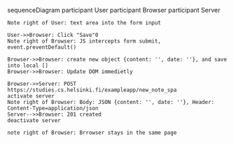sequenceDiagram
    participant User
    participant Browser
    participant Server

    Note right of User: text area into the form input

    User->>Browser: Click "Save"0
    Note right of Browser: JS intercepts form submit, event.preventDefault()

    Browser->>Browser: create new object {content: '', date: ''}, and save into local []
    Browser->>Browser: Update DOM immedietly

    Browser->>Server: POST https://studies.cs.helsinki.fi/exampleapp/new_note_spa
    activate server
    Note right of Browser: Body: JSON {content: '', date: ''}, Header: Content-Type=application/json
    Server-->>Browser: 201 created
    deactivate server

    note right of Browser: Brrowser stays in the same page

